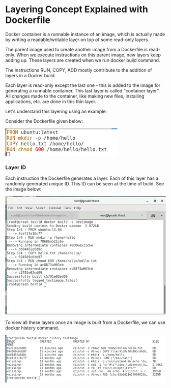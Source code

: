 # Layering Concept Explained with Dockerfile

Docker container is a runnable instance of an image, which is actually made by writing a readable/writable layer on top of some read-only layers. 

The parent image used to create another image from a Dockerfile is read-only. When we execute instructions on this parent image, new layers keep adding up.
These layers are created when we run docker build command. 

The instructions RUN, COPY, ADD mostly contribute to the addition of layers in a Docker build. 

Each layer is read-only except the last one - this is added to the image for generating a runnable container. This last layer is called "container layer". All changes made to the container, like making new files, installing applications, etc. are done in this thin layer.

Let's understand this layering using an example:

Consider the Dockerfile given below:

![Docker layers in Dockerfile](https://github.com/Prashansa-K/Docker/blob/master/Writing%20Dockerfiles/layering1.png)

### Layer ID
Each instruction the Dockerfile generates a layer. Each of this layer has a randomly generated unique ID. This ID can be seen at the time of build. See the image below:

![Docker layers during Build](https://github.com/Prashansa-K/Docker/blob/master/Writing%20Dockerfiles/layering2.png)

To view all these layers once an image is built from a Dockerfile, we can use docker history command.

![Docker history](https://github.com/Prashansa-K/Docker/blob/master/Writing%20Dockerfiles/layering3.png)






